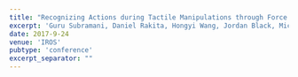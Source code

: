 ```yaml
---
title: "Recognizing Actions during Tactile Manipulations through Force Sensing"
excerpt: 'Guru Subramani, Daniel Rakita, Hongyi Wang, Jordan Black, Michael Zinn, Michael Gleicher \[[link](https://ieeexplore.ieee.org/document/8206302/)\]'
date: 2017-9-24
venue: 'IROS'
pubtype: 'conference'
excerpt_separator: ""
---
```

